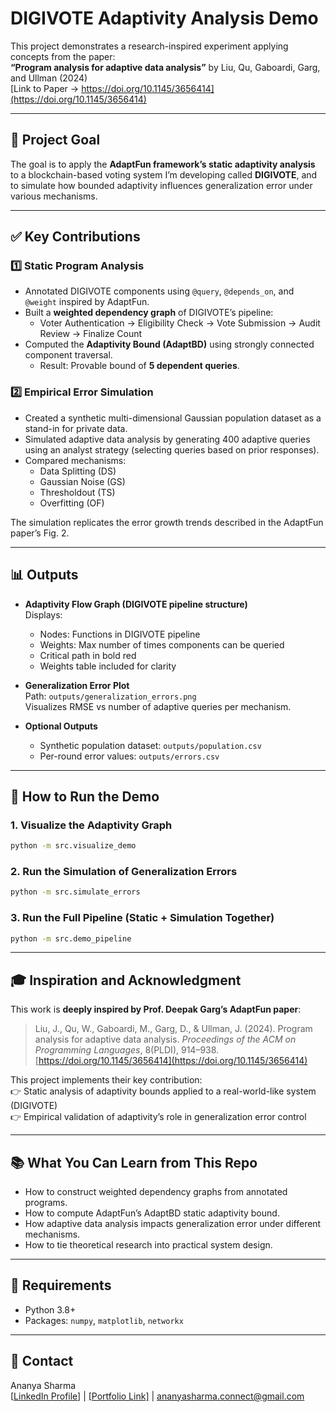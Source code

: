 
# DIGIVOTE Adaptivity Analysis Demo

This project demonstrates a research-inspired experiment applying concepts from the paper:  
**“Program analysis for adaptive data analysis”** by Liu, Qu, Gaboardi, Garg, and Ullman (2024)  
[Link to Paper → https://doi.org/10.1145/3656414](https://doi.org/10.1145/3656414)

---

## 🎯 Project Goal  
The goal is to apply the **AdaptFun framework’s static adaptivity analysis** to a blockchain-based voting system I’m developing called **DIGIVOTE**, and to simulate how bounded adaptivity influences generalization error under various mechanisms.

---

## ✅ Key Contributions

### 1️⃣ Static Program Analysis  
- Annotated DIGIVOTE components using `@query`, `@depends_on`, and `@weight` inspired by AdaptFun.  
- Built a **weighted dependency graph** of DIGIVOTE’s pipeline:
    - Voter Authentication → Eligibility Check → Vote Submission → Audit Review → Finalize Count  
- Computed the **Adaptivity Bound (AdaptBD)** using strongly connected component traversal.  
    - Result: Provable bound of **5 dependent queries**.

### 2️⃣ Empirical Error Simulation  
- Created a synthetic multi-dimensional Gaussian population dataset as a stand-in for private data.  
- Simulated adaptive data analysis by generating 400 adaptive queries using an analyst strategy (selecting queries based on prior responses).
- Compared mechanisms:
    - Data Splitting (DS)
    - Gaussian Noise (GS)
    - Thresholdout (TS)
    - Overfitting (OF)

The simulation replicates the error growth trends described in the AdaptFun paper’s Fig. 2.

---

## 📊 Outputs
- **Adaptivity Flow Graph (DIGIVOTE pipeline structure)**  
  Displays:
    - Nodes: Functions in DIGIVOTE pipeline  
    - Weights: Max number of times components can be queried  
    - Critical path in bold red  
    - Weights table included for clarity

- **Generalization Error Plot**  
  Path: `outputs/generalization_errors.png`  
  Visualizes RMSE vs number of adaptive queries per mechanism.

- **Optional Outputs**
    - Synthetic population dataset: `outputs/population.csv`
    - Per-round error values: `outputs/errors.csv`

---

## 🚀 How to Run the Demo

### 1. Visualize the Adaptivity Graph
```bash
python -m src.visualize_demo
```

### 2. Run the Simulation of Generalization Errors
```bash
python -m src.simulate_errors
```

### 3. Run the Full Pipeline (Static + Simulation Together)
```bash
python -m src.demo_pipeline
```

---

## 🎓 Inspiration and Acknowledgment

This work is **deeply inspired by Prof. Deepak Garg’s AdaptFun paper**:  
> Liu, J., Qu, W., Gaboardi, M., Garg, D., & Ullman, J. (2024). Program analysis for adaptive data analysis. *Proceedings of the ACM on Programming Languages*, 8(PLDI), 914–938.  
> [https://doi.org/10.1145/3656414](https://doi.org/10.1145/3656414)

This project implements their key contribution:  
👉 Static analysis of adaptivity bounds applied to a real-world-like system (DIGIVOTE)  
👉 Empirical validation of adaptivity’s role in generalization error control

---

## 📚 What You Can Learn from This Repo
- How to construct weighted dependency graphs from annotated programs.  
- How to compute AdaptFun’s AdaptBD static adaptivity bound.  
- How adaptive data analysis impacts generalization error under different mechanisms.  
- How to tie theoretical research into practical system design.

---

## 🔧 Requirements
- Python 3.8+  
- Packages: `numpy`, `matplotlib`, `networkx`

---

## 🤝 Contact
Ananya Sharma  
[[LinkedIn Profile]([url](https://www.linkedin.com/in/sharma-ananya/))] | [[Portfolio Link]]([url](https://ananyasharma05.netlify.app/)) | ananyasharma.connect@gmail.com  
